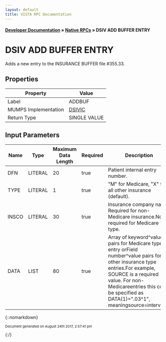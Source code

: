 ```yaml
---
layout: default
title: VISTA RPC Documentation
---
```


#### [Developer Documentation](../index) &#187; [Native RPCs](TableOfContents) &#187; DSIV ADD BUFFER ENTRY<br/>
# DSIV ADD BUFFER ENTRY

Adds a new entry to the INSURANCE BUFFER file #355.33.

## Properties

Property | Value
--- | ---
Label | ADDBUF
MUMPS Implementation | [DSIVIC](http://code.osehra.org/dox/Routine_DSIVIC_source.html)
Return Type | SINGLE VALUE


## Input Parameters

Name | Type | Maximum Data Length | Required | Description
--- | --- | --- | --- | ---
DFN | LITERAL | 20 | true | Patient internal entry number.
TYPE | LITERAL | 1 | true | &quot;M&quot; for Medicare, &quot;X&quot; for all other insurance (default).
INSCO | LITERAL | 30 | true | Insurance company name.  Required for non-Medicare insurance.Not required for Medicare type.
DATA | LIST | 80 | true | Array of keyword^value pairs for Medicare type entry orField number^value pairs for other insurance type entries.For example, SOURCE is a required value.  For non-Medicareentries this could be specified as DATA(1)&#x3D;&quot;.03^1&quot;, meaningsource&#x3D;interview.



{::nomarkdown} <br/><p style="font-size: 11px">Document generated on August 24th 2017, 2:57:41 pm</p>{:/}